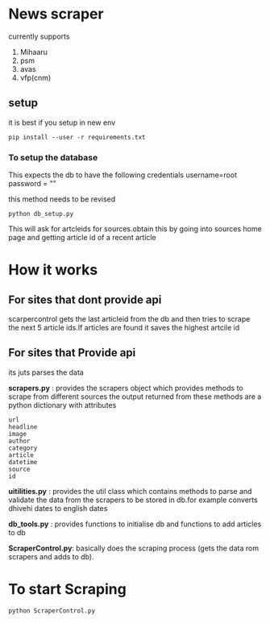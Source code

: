 # News scraper
currently supports

1. Mihaaru
2. psm
3. avas
4. vfp(cnm)


## setup
it is best if you setup in new env
``` 
pip install --user -r requirements.txt

```

### To setup the database
This expects the db to have the following credentials
username=root
password = ""

this method needs to be revised
```
python db_setup.py

```
This will ask for artcleids for sources.obtain this by going into sources home page and getting article id of a recent  article 


# How it works

## For sites that dont provide api
scarpercontrol gets the last articleid from the db and then tries to scrape the next 5 article ids.If articles are found it saves the highest artcile id 

## For sites that Provide api 
its juts parses the data 



__scrapers.py__ : provides the scrapers object which provides methods to scrape from different sources
the output returned from these methods are a python dictionary with attributes
```
url
headline
image
author
category
article
datetime
source
id
```

__uitilities.py__ : provides the util class which contains methods to parse and validate the data from the scrapers to be stored in db.for example converts dhivehi dates to english dates

__db_tools.py__ : provides functions to initialise db and functions to add articles to db

__ScraperControl.py__: basically does the scraping process (gets the data rom scrapers and adds to db).



# To start Scraping
``` 
python ScraperControl.py

```

